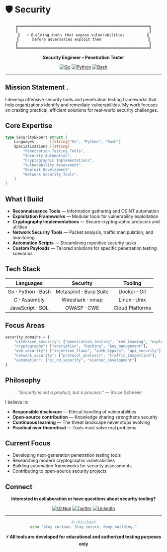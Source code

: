 # 🛡️ Security 

<div align="center">

```ascii
╔═══════════════════════════════════════════════════════════╗
║                                                           ║
║   ⚡ Building tools that expose vulnerabilities          ║
║      before adversaries exploit them                     ║
║                                                           ║
╚═══════════════════════════════════════════════════════════╝
```

**Security Engineer • Penetration Tester**

[![Go](https://img.shields.io/badge/Go-%2300ADD8.svg?style=for-the-badge&logo=go&logoColor=white)](https://golang.org/)
[![Python](https://img.shields.io/badge/Python-3670A0?style=for-the-badge&logo=python&logoColor=ffdd54)](https://python.org/)
[![Bash](https://img.shields.io/badge/Bash-%23121011.svg?style=for-the-badge&logo=gnu-bash&logoColor=white)](https://www.gnu.org/software/bash/)

</div>

---

## Mission Statement .

I develop offensive security tools and penetration testing frameworks that help organizations identify and remediate vulnerabilities. My work focuses on creating practical, efficient solutions for real-world security challenges.

## Core Expertise

```go
type SecurityExpert struct {
    Languages       []string{"Go", "Python", "Bash"}
    Specializations []string{
        "Penetration Testing Tools",
        "Security Automation",
        "Cryptographic Implementations",
        "Vulnerability Assessment",
        "Exploit Development",
        "Network Security Tools",
    }
}
```

## What I Build

- **Reconnaissance Tools** — Information gathering and OSINT automation
- **Exploitation Frameworks** — Modular tools for vulnerability exploitation
- **Cryptography Implementations** — Secure cryptographic protocols and utilities
- **Network Security Tools** — Packet analysis, traffic manipulation, and monitoring
- **Automation Scripts** — Streamlining repetitive security tasks
- **Custom Payloads** — Tailored solutions for specific penetration testing scenarios

## Tech Stack

<div align="center">

| **Languages** | **Security** | **Tooling** |
|:---:|:---:|:---:|
| Go · Python · Bash | Metasploit · Burp Suite | Docker · Git |
| C · Assembly | Wireshark · nmap | Linux · Unix |
| JavaScript · SQL | OWASP · CWE | Cloud Platforms |

</div>

## Focus Areas

```python
security_domains = {
    "offensive_security": ["penetration_testing", "red_teaming", "exploit_dev"],
    "cryptography": ["encryption", "hashing", "key_management"],
    "web_security": ["injection_flaws", "auth_bypass", "api_security"],
    "network_security": ["protocol_analysis", "traffic_inspection"],
    "automation": ["ci_cd_security", "scanner_development"]
}
```

## Philosophy

> *"Security is not a product, but a process."* — Bruce Schneier

I believe in:
- **Responsible disclosure** — Ethical handling of vulnerabilities
- **Open-source contribution** — Knowledge sharing strengthens security
- **Continuous learning** — The threat landscape never stops evolving
- **Practical over theoretical** — Tools must solve real problems

## Current Focus

- Developing next-generation penetration testing tools
- Researching modern cryptographic vulnerabilities
- Building automation frameworks for security assessments
- Contributing to open-source security projects

## Connect

<div align="center">

**Interested in collaboration or have questions about security tooling?**

[![GitHub](https://img.shields.io/badge/Follow-GitHub-181717?style=for-the-badge&logo=github)](https://github.com/jomboi8)
[![Twitter](https://img.shields.io/badge/Follow-Twitter-1DA1F2?style=for-the-badge&logo=twitter&logoColor=white)](https://twitter.com/jomboi8)
[![LinkedIn](https://img.shields.io/badge/Connect-LinkedIn-0077B5?style=for-the-badge&logo=linkedin)](https://www.linkedin.com/in/leonard-jombo-994aa9386/)

</div>

---

<div align="center">

```bash
#!/bin/bash
echo "Stay curious. Stay secure. Keep building."
```

**⚡ All tools are developed for educational and authorized testing purposes only**

</div>
